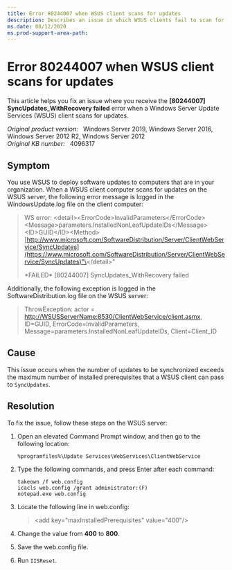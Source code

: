 ```yaml
---
title: Error 80244007 when WSUS client scans for updates
description: Describes an issue in which WSUS clients fail to scan for updates with error SyncUpdates_WithRecovery failed.
ms.date: 08/12/2020
ms.prod-support-area-path:
---
```

# Error 80244007 when WSUS client scans for updates

This article helps you fix an issue where you receive the **[80244007] SyncUpdates_WithRecovery failed** error when a Windows Server Update Services (WSUS) client scans for updates.

_Original product version:_ &nbsp; Windows Server 2019, Windows Server 2016, Windows Server 2012 R2, Windows Server 2012  
_Original KB number:_ &nbsp; 4096317

## Symptom

You use WSUS to deploy software updates to computers that are in your organization. When a WSUS client computer scans for updates on the WSUS server, the following error message is logged in the WindowsUpdate.log file on the client computer:

> WS error: \<detail>\<ErrorCode>InvalidParameters\</ErrorCode>\<Message>parameters.InstalledNonLeafUpdateIDs\</Message>\<ID>GUID\</ID>\<Method>[http://www.microsoft.com/SoftwareDistribution/Server/ClientWebService/SyncUpdates](https://www.microsoft.com/SoftwareDistribution/Server/ClientWebService/SyncUpdates)"\</Method>\</detail>"
>
> \*FAILED\* [80244007] SyncUpdates_WithRecovery failed

Additionally, the following exception is logged in the SoftwareDistribution.log file on the WSUS server:

> ThrowException: actor = [http://WSUSServerName:8530/ClientWebService/client.asmx](https://WSUSServerName:8530/ClientWebService/client.asmx), ID=GUID, ErrorCode=InvalidParameters, Message=parameters.InstalledNonLeafUpdateIDs, Client=Client_ID

## Cause

This issue occurs when the number of updates to be synchronized exceeds the maximum number of installed prerequisites that a WSUS client can pass to `SyncUpdates`.

## Resolution

To fix the issue, follow these steps on the WSUS server:

1. Open an elevated Command Prompt window, and then go to the following location:

   `%programfiles%\Update Services\WebServices\ClientWebService`

2. Type the following commands, and press Enter after each command:

    ```console
    takeown /f web.config
    icacls web.config /grant administrator:(F)
    notepad.exe web.config
    ```

3. Locate the following line in web.config:

   > \<add key="maxInstalledPrerequisites" value="400"/>

4. Change the value from **400** to **800**.
5. Save the web.config file.
6. Run `IISReset`.

